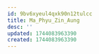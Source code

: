 ```yaml
---
id: 9bv6xyeul4qxk90n12tulcc
title: Ma_Phyu_Zin_Aung
desc: ''
updated: 1744083963390
created: 1744083963390
---
```

